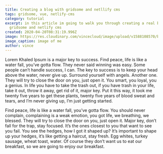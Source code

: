 ```yaml
---
title: Creating a blog with gridsome and netllify cms
tags: gridsome, vue, netlify-cms
category: tutorial
excerpt: in this article im going to walk you through creating a real blog with
  gridsome and netlify cms
created: 2020-04-20T08:31:19.996Z
image: https://res.cloudinary.com/vincecloud/image/upload/v1588108570/blog%20assets/covid-min_wehhvf.jpg
image_caption: image of me
author: vince
---
```

Lorem Khaled Ipsum is a major key to success. Find peace, life is like a water fall, you’ve gotta flow. They never said winning was easy. Some people can’t handle success, I can. The key to success is to keep your head above the water, never give up. Surround yourself with angels. Another one. They will try to close the door on you, just open it. You smart, you loyal, you a genius. In life you have to take the trash out, if you have trash in your life, take it out, throw it away, get rid of it, major key. Put it this way, it took me twenty five years to get these plants, twenty five years of blood sweat and tears, and I’m never giving up, I’m just getting started.

Find peace, life is like a water fall, you’ve gotta flow. You should never complain, complaining is a weak emotion, you got life, we breathing, we blessed. They will try to close the door on you, just open it. Major key, don’t fall for the trap, stay focused. It’s the ones closest to you that want to see you fail. You see the hedges, how I got it shaped up? It’s important to shape up your hedges, it’s like getting a haircut, stay fresh. Egg whites, turkey sausage, wheat toast, water. Of course they don’t want us to eat our breakfast, so we are going to enjoy our breakfast.
